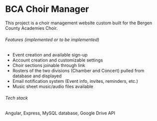 # BCA Choir Manager

This project is a choir management website custom built for the Bergen County Academies Choir.

###### Features (implemented or to be implemented)

* Event creation and available sign-up
* Account creation and customizable settings
* Choir sections joinable through link
* Rosters of the two divisions (Chamber and Concert) pulled from database and displayed
* Email notification system (Event info, invites, reminders, etc.)
* Music sheet music/audio files available


###### Tech stack

Angular, Express, MySQL database, Google Drive API

